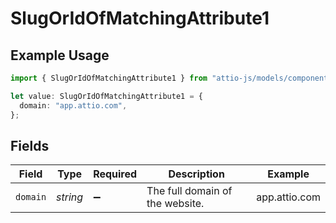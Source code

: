 # SlugOrIdOfMatchingAttribute1

## Example Usage

```typescript
import { SlugOrIdOfMatchingAttribute1 } from "attio-js/models/components/inputvalueunion.js";

let value: SlugOrIdOfMatchingAttribute1 = {
  domain: "app.attio.com",
};
```

## Fields

| Field                           | Type                            | Required                        | Description                     | Example                         |
| ------------------------------- | ------------------------------- | ------------------------------- | ------------------------------- | ------------------------------- |
| `domain`                        | *string*                        | :heavy_minus_sign:              | The full domain of the website. | app.attio.com                   |